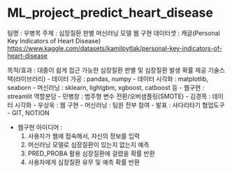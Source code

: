 # ML_project_predict_heart_disease
팀명 : 우병목
주제 : 심장질환 판별 머신러닝 모델 웹 구현
데이터셋 : 캐글(Personal Key Indicators of Heart Disease)
https://www.kaggle.com/datasets/kamilpytlak/personal-key-indicators-of-heart-disease

목적/효과 : 대중이 쉽게 접근 가능한 심장질환 판별 및 심장질환 발생 확률 제공
기술스택(라이브러리)
	- 데이터 가공 : pandas, numpy
	- 데이터 시각화 : matplotlib, seaborn
	- 머신러닝 : sklearn, lightgbm, xgboost, catboost 등
	- 웹구현 : streamlit
역할분담 
	- 민병창 : 범주형 변수 전환/오버샘플링(SMOTE)
	- 김경목 :	 데이터 시각화
	- 우상욱 : 웹 구현
	- 머신러닝 : 팀원 전부 참여
	- 발표 : 사다리타기
협업도구
	- GIT, NOTION

* 웹구현 아이디어 :
	1) 사용자가 웹에 접속해서, 자신의 정보를 입력
	2) 머신러닝 모델로 심장질환이 있는지 없는지 예측
	3) PRED_PROBA 활용 심장질환에 걸렸을 확률 반환
	4) 사용자에게 심장질환 유무 및 예측 확률 반환
